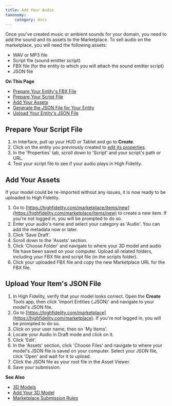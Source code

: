 ```yaml
---
title: Add Your Audio
taxonomy:
    category: docs
---
```


Once you've created music or ambient sounds for your domain, you need to add the sound and its assets to the Marketplace. To sell audio on the marketplace, you will need the following assets:

+ WAV or MP3 file
+ Script file (sound emitter script)
+ FBX file (for the entity to which you will attach the sound emitter script)
+ JSON file 

**On This Page**

* [Prepare Your Entity's FBX File](../upload-model#prepare-your-fbx-file)
* [Prepare Your Script File](#prepare-your-script-file)
* [Add Your Assets](#add-your-assets)
* [Generate the JSON File for Your Entity](../upload-model#generate-the-json-file-for-your-entity)
* [Upload Your Entity's JSON File](#upload-your-entitys-json-file)

## Prepare Your Script File

1. In Interface, pull up your HUD or Tablet and go to **Create**.
2. Click on the entity you previously created to [edit its properties](../../../create/entities/entity-appearance).
3. In the 'Properties' tab, scroll down to 'Script' and your script's path or URL.
4. Test your script file to see if your audio plays in High Fidelity.

## Add Your Assets

If your model could be re-imported without any issues, it is now ready to be uploaded to High Fidelity. 

1. Go to [https://highfidelity.com/marketplace/items/new](https://highfidelity.com/marketplace/items/new) to create a new item. If you're not logged in, you will be prompted to do so. 
2. Enter your audio's name and select your category as 'Audio'. You can add the metadata now or later. 
3. Click 'Save Draft'. 
4. Scroll down to the 'Assets' section.  
5. Click 'Choose Folder' and navigate to where your 3D model and audio file have been saved on your computer. Upload all related folders, including your FBX file and script file (in the scripts folder).
6. Click your uploaded FBX file and copy the new Marketplace URL for the FBX file. 

## Upload Your Item's JSON File

1. In High Fidelity, verify that your model looks correct. Open the **Create** Tools app, then click 'Import Entities (.JSON)' and navigate to your model's JSON file. 
2. Go to [https://highfidelity.com/marketplace](https://highfidelity.com/marketplace). If you're not logged in, you will be prompted to do so.
3. Click on your user name, then on 'My Items'.
4. Locate your Audio in Draft mode and click on it. 
5. Click 'Edit'.
6. In the 'Assets' section, click 'Choose Files' and navigate to where your model's JSON file is saved on your computer. Select your JSON file, click 'Open' and wait for it to upload.
7. Click the JSON file as your root file in the Asset Viewer. 
8. Save your submission.

**See Also**

+ [3D Models](../../../create/3d-models)
+ [Add Your 3D Model](../upload-model)
+ [Marketplace Submission Rules](../../submission-rules)
